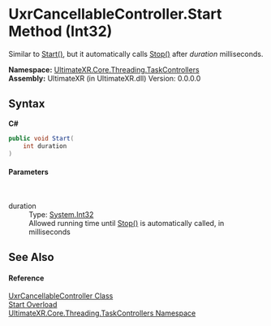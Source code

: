 # UxrCancellableController.Start Method (Int32)
 

Similar to <a href="M_UltimateXR_Core_Threading_TaskControllers_UxrCancellableController_Start">Start()</a>, but it automatically calls <a href="M_UltimateXR_Core_Threading_TaskControllers_UxrCancellableController_Stop">Stop()</a> after *duration* milliseconds.

**Namespace:**&nbsp;<a href="N_UltimateXR_Core_Threading_TaskControllers">UltimateXR.Core.Threading.TaskControllers</a><br />**Assembly:**&nbsp;UltimateXR (in UltimateXR.dll) Version: 0.0.0.0

## Syntax

**C#**<br />
``` C#
public void Start(
	int duration
)
```


#### Parameters
&nbsp;<dl><dt>duration</dt><dd>Type: <a href="https://docs.microsoft.com/dotnet/api/system.int32" target="_blank" rel="noopener noreferrer">System.Int32</a><br />Allowed running time until <a href="M_UltimateXR_Core_Threading_TaskControllers_UxrCancellableController_Stop">Stop()</a> is automatically called, in milliseconds</dd></dl>

## See Also


#### Reference
<a href="T_UltimateXR_Core_Threading_TaskControllers_UxrCancellableController">UxrCancellableController Class</a><br /><a href="Overload_UltimateXR_Core_Threading_TaskControllers_UxrCancellableController_Start">Start Overload</a><br /><a href="N_UltimateXR_Core_Threading_TaskControllers">UltimateXR.Core.Threading.TaskControllers Namespace</a><br />